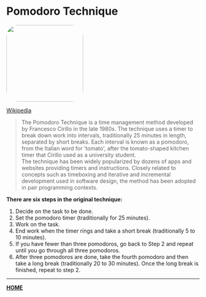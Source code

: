 # Pomodoro Technique

<img src="https://upload.wikimedia.org/wikipedia/commons/3/34/Il_pomodoro.jpg" style="width:200px; border-radius:30px;">

[Wikipedia](https://en.wikipedia.org/wiki/Pomodoro_Technique)
> The Pomodoro Technique is a time management method developed by Francesco Cirillo in the late 1980s. The technique uses a timer to break down work into intervals, traditionally 25 minutes in length, separated by short breaks. Each interval is known as a pomodoro, from the Italian word for 'tomato', after the tomato-shaped kitchen timer that Cirillo used as a university student. <br/>
> The technique has been widely popularized by dozens of apps and websites providing timers and instructions. Closely related to concepts such as timeboxing and iterative and incremental development used in software design, the method has been adopted in pair programming contexts.<br/>


**There are six steps in the original technique:**
1. Decide on the task to be done.
2. Set the pomodoro timer (traditionally for 25 minutes).
3. Work on the task.
4. End work when the timer rings and take a short break (traditionally 5 to 10 minutes).
5. If you have fewer than three pomodoros, go back to Step 2 and repeat until you go through all three pomodoros.
6. After three pomodoros are done, take the fourth pomodoro and then take a long break (traditionally 20 to 30 minutes). Once the long break is finished, repeat to step 2.

---
[**HOME**](../README.md)
